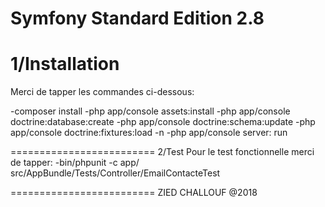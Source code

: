 Symfony Standard Edition 2.8
========================
1/Installation
========================
Merci de tapper les commandes ci-dessous:

-composer install
-php app/console assets:install
-php app/console doctrine:database:create
-php app/console doctrine:schema:update
-php app/console doctrine:fixtures:load -n
-php app/console server: run

=========================
2/Test
Pour le test fonctionnelle  merci de tapper:
-bin/phpunit -c app/  src/AppBundle/Tests/Controller/EmailContacteTest

=========================
ZIED CHALLOUF @2018

